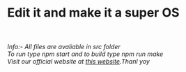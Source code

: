 <h1>Edit it and make it a super OS</h1><br><br>
<i>Info:- All files are avaliable in src folder<br>To run type npm start and to build type npm run make<br>Visit our official website at <a href="https://sherry65-code.github.io/osx.org">this website</a>.Thanl yoy</i>

